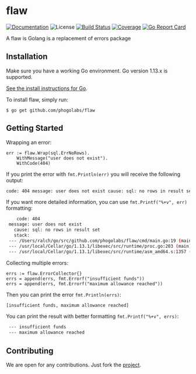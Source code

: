 # flaw

[![Documentation][godoc-img]][godoc-url]
![License][license-img]
[![Build Status][action-img]][action-url]
[![Coverage][codecov-img]][codecov-url]
[![Go Report Card][report-img]][report-url]

A flaw is Golang is a replacement of errors package

## Installation

Make sure you have a working Go environment. Go version 1.13.x is supported.

[See the install instructions for Go](http://golang.org/doc/install.html).

To install flaw, simply run:

```
$ go get github.com/phogolabs/flaw
```

## Getting Started

Wrapping an error:

```golang
err := flaw.Wrap(sql.ErrNoRows).
	WithMessage("user does not exist").
	WithCode(404)
```

If you print the error with `fmt.Println(err)` you will receive the following
output:

```bash
code: 404 message: user does not exist cause: sql: no rows in result set
```

If you want more detailed information, you can use `fmt.Printf("%+v", err)`
formatting:

```bash
    code: 404
 message: user does not exist
   cause: sql: no rows in result set
   stack:
 --- /Users/ralch/go/src/github.com/phogolabs/flaw/cmd/main.go:19 (main)
 --- /usr/local/Cellar/go/1.13.1/libexec/src/runtime/proc.go:203 (main)
 --- /usr/local/Cellar/go/1.13.1/libexec/src/runtime/asm_amd64.s:1357 (goexit)
 ```

Collecting multiple errors:

```golang
errs := flaw.ErrorCollector{}
errs = append(errs, fmt.Errorf("insufficient funds"))
errs = append(errs, fmt.Errorf("maximum allowance reached"))
```

Then you can print the error `fmt.Println(errs)`:

```bash
[insufficient funds, maximum allowance reached]
```

You can print the result with better formatting `fmt.Printf("%+v", errs)`:

```bash
 --- insufficient funds
 --- maximum allowance reached
```

## Contributing

We are open for any contributions. Just fork the
[project](https://github.com/phogolabs/stride).

[report-img]: https://goreportcard.com/badge/github.com/phogolabs/flaw
[report-url]: https://goreportcard.com/report/github.com/phogolabs/flaw
[codecov-url]: https://codecov.io/gh/phogolabs/flaw
[codecov-img]: https://codecov.io/gh/phogolabs/flaw/branch/master/graph/badge.svg
[action-img]: https://github.com/phogolabs/flaw/workflows/pipeline/badge.svg
[action-url]: https://github.com/phogolabs/flaw/actions
[godoc-url]: https://godoc.org/github.com/phogolabs/flaw
[godoc-img]: https://godoc.org/github.com/phogolabs/flaw?status.svg
[license-img]: https://img.shields.io/badge/license-MIT-blue.svg
[software-license-url]: LICENSE
